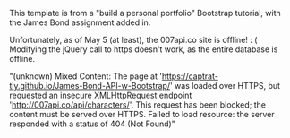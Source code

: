 This template is from a "build a personal portfolio" Bootstrap tutorial, with the James Bond assignment added in.


Unfortunately, as of May 5 (at least), the 007api.co site is offline! : (
Modifying the jQuery call to https doesn't work, as the entire database is offline.

"(unknown) Mixed Content: The page at 'https://captrat-tiy.github.io/James-Bond-API-w-Bootstrap/' was loaded over HTTPS, but requested an insecure XMLHttpRequest endpoint 'http://007api.co/api/characters/'. This request has been blocked; the content must be served over HTTPS.
Failed to load resource: the server responded with a status of 404 (Not Found)"
